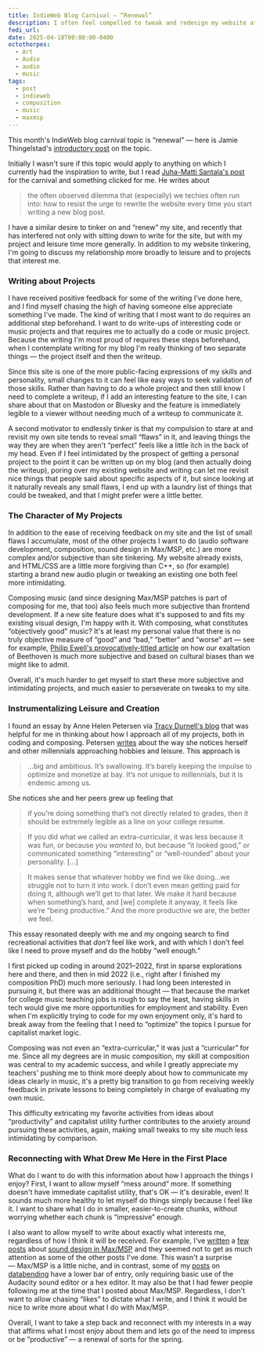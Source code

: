 ```yaml
---
title: IndieWeb Blog Carnival — “Renewal”
description: I often feel compelled to tweak and redesign my website at the expense of other things I value. I talk about reconnecting with what I most enjoy about composing and coding, and avoiding treating my leisure and projects as if I need to impress someone.
fedi_url:
date: 2025-04-18T00:00:00-0400
octothorpes:
  - Art
  - Audio
  - audio
  - music
tags:
  - post
  - indieweb
  - composition
  - music
  - maxmsp
---
```

This month's IndieWeb blog carnival topic is “renewal” — here is Jamie Thingelstad's [introductory post](https://www.thingelstad.com/2025/03/27/renewal-indieweb-carnival.html) on the topic. 

Initially I wasn't sure if this topic would apply to anything on which I currently had the inspiration to write, but I read [Juha-Matti Santala's post](https://hamatti.org/posts/resisting-the-urge-to-rewrite-the-website/) for the carnival and something clicked for me. He writes about 

> the often observed dilemma that (especially) we techies often run into: how to resist the urge to rewrite the website every time you start writing a new blog post.

I have a similar desire to tinker on and “renew” my site, and recently that has interfered not only with sitting down to write for the site, but with my project and leisure time more generally. In addition to my website tinkering, I'm going to discuss my relationship more broadly to leisure and to projects that interest me.

### Writing about Projects

I have received positive feedback for some of the writing I've done here, and I find myself chasing the high of having someone else appreciate something I've made. The kind of writing that I most want to do requires an additional step beforehand. I want to do write-ups of interesting code or music projects and that requires me to actually do a code or music project. Because the writing I'm most proud of requires these steps beforehand, when I contemplate writing for my blog I'm really thinking of two separate things — the project itself and then the writeup.

Since this site is one of the more public-facing expressions of my skills and personality, small changes to it can feel like easy ways to seek validation of those skills. Rather than having to do a whole project and then still know I need to complete a writeup, if I add an interesting feature to the site, I can share about that on Mastodon or Bluesky and the feature is immediately legible to a viewer without needing much of a writeup to communicate it. 

<!-- This is one major motivator of tinkering on the site instead of working on less-visible music and code projects that would require a writeup to communicate about them, and to receive (hopefully positive) feedback. -->

A second motivator to endlessly tinker is that my compulsion to stare at and revisit my own site tends to reveal small “flaws” in it, and leaving things the way they are when they aren't “perfect” feels like a little itch in the back of my head. Even if I feel intimidated by the prospect of getting a personal project to the point it can be written up on my blog (and then actually doing the writeup), poring over my existing website and writing can let me revisit nice things that people said about specific aspects of it, but since looking at it naturally reveals any small flaws, I end up with a laundry list of things that could be tweaked, and that I might prefer were a little better.

### The Character of My Projects

In addition to the ease of receiving feedback on my site and the list of small flaws I accumulate, most of the other projects I want to do (audio software development, composition, sound design in Max/MSP, etc.) are more complex and/or subjective than site tinkering. My website already exists, and HTML/CSS are a little more forgiving than C++, so (for example) starting a brand new audio plugin or tweaking an existing one both feel more intimidating. 

Composing music (and since designing Max/MSP patches is part of composing for me, that too) also feels much more subjective than frontend development. If a new site feature does what it's supposed to and fits my existing visual design, I'm happy with it. With composing, what constitutes “objectively good” music? It's at least my personal value that there is no truly objective measure of “good” and “bad,” “better” and “worse” art — see for example, [Philip Ewell's provocatively-titled article](https://musictheoryswhiteracialframe.wordpress.com/2020/04/24/beethoven-was-an-above-average-composer-lets-leave-it-at-that/) on how our exaltation of Beethoven is much more subjective and based on cultural biases than we might like to admit. 

<!-- Recognizing the subjective nature of our assessment of art is in some ways freeing — I can do whatever I want! However, I have a strong desire for what I write to be “objectively good” so I know I did a “good job” (whatever that means). In addition to a belief that our assessment of art is deeply subjective, I also enjoy writing “experimental” music that uses strange sounds and (at least attempts) to do something “new.” As with the subjectivity of art, this is freeing in a way, but given that I have a deep desire to be “good enough,” it also opens the door wide for anxiety about the quality of my work.  -->

Overall, it's much harder to get myself to start these more subjective and intimidating projects, and much easier to perseverate on tweaks to my site.

### Instrumentalizing Leisure and Creation

I found an essay by Anne Helen Petersen via [Tracy Durnell's blog](https://tracydurnell.com/2025/04/13/on-hobbies-and-the-difficulty-of-embracing-slowness/) that was helpful for me in thinking about how I approach all of my projects, both in coding and composing. Petersen [writes](https://annehelen.substack.com/p/what-is-millennial-hobby-energy) about the way she notices herself and other millennials approaching hobbies and leisure. This approach is

> …big and ambitious. It’s swallowing. It’s barely keeping the impulse to optimize and monetize at bay. It’s not unique to millennials, but it is endemic among us.

She notices she and her peers grew up feeling that

> if you’re doing something that’s not directly related to grades, then it should be extremely legible as a line on your college resume.

> If you did what we called an extra-curricular, it was less because it was fun, or because you *wanted to*, but because “it looked good,” or communicated something “interesting” or “well-rounded” about your personality. \[…]

> It makes sense that whatever hobby we find we like doing…we struggle not to turn it into work. I don’t even mean getting paid for doing it, although we’ll get to that later. We make it hard because when something’s hard, and \[we] complete it anyway, it feels like we’re “being productive.” And the more productive we are, the better we feel. 

This essay resonated deeply with me and my ongoing search to find recreational activities that *don't* feel like work, and with which I don't feel like I need to prove myself and do the hobby “well enough.”

I first picked up coding in around 2021–2022, first in sparse explorations here and there, and then in mid 2022 (i.e., right after I finished my composition PhD) much more seriously. I had long been interested in pursuing it, but there was an additional thought — that because the market for college music teaching jobs is rough to say the least, having skills in tech would give me more opportunities for employment and stability. Even when I'm explicitly trying to code for my own enjoyment only, it's hard to break away from the feeling that I need to “optimize” the topics I pursue for capitalist market logic.

<!-- Early on in my coding journey I followed a bunch of Instagram accounts relating to learning to code (I've since almost completely stopped using Instagram). I remember seeing one post in particular essentially communicating that (for self-taught devs), if you're too scattered with your coding studies you won't get hired. I was already primed to believe that my activities needed to be as “productive” and career-focused as possible, and somehow that one message wormed its way into my head and has continued to inform what I focus on in my coding, even when I'm explicitly trying to code for my own enjoyment only. -->

Composing was not even an “extra-curricular,” it was just a “curricular” for me. Since all my degrees are in music composition, my skill at composition was central to my academic success, and while I greatly appreciate my teachers' pushing me to think more deeply about how to communicate my ideas clearly in music, it's a pretty big transition to go from receiving weekly feedback in private lessons to being completely in charge of evaluating my own music.

This difficulty extricating my favorite activities from ideas about “productivity” and capitalist utility further contributes to the anxiety around pursuing these activities, again, making small tweaks to my site much less intimidating by comparison.

### Reconnecting with What Drew Me Here in the First Place

What do I want to do with this information about how I approach the things I enjoy? First, I want to allow myself “mess around“ more. If something doesn't have immediate capitalist utility, that's OK — it's desirable, even! It sounds much more healthy to let myself do things simply because I feel like it. I want to share what I do in smaller, easier-to-create chunks, without worrying whether each chunk is “impressive” enough.

I also want to allow myself to write about exactly what interests me, regardless of how I think it will be received. For example, I've [written](/posts/2024/11/connecting-notation-programs-to-maxmsp/) a [few posts](/posts/2024/05/composition-journal/) about [sound design in Max/MSP](/posts/2024/02/composition-journal/) and they seemed not to get as much attention as some of the other posts I've done. This wasn't a surprise — Max/MSP is a little niche, and in contrast, some of my [posts](/posts/2025/01/databending-part-1/) on [databending](/posts/2025/02/databending-part-2/) have a lower bar of entry, only requiring basic use of the Audacity sound editor or a hex editor. It may also be that I had fewer people following me at the time that I posted about Max/MSP. Regardless, I don't want to allow chasing “likes” to dictate what I write, and I think it would be nice to write more about what I do with Max/MSP.

Overall, I want to take a step back and reconnect with my interests in a way that affirms what I most enjoy about them and lets go of the need to impress or be “productive” — a renewal of sorts for the spring.